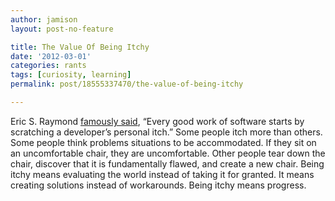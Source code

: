 ```yaml
---
author: jamison
layout: post-no-feature

title: The Value Of Being Itchy
date: '2012-03-01'
categories: rants
tags: [curiosity, learning]
permalink: post/18555337470/the-value-of-being-itchy

---
```


Eric S. Raymond [famously
said](http://catb.org/~esr/writings/homesteading/cathedral-bazaar/ar01s02.html),
“Every good work of software starts by scratching a developer’s personal
itch.” Some people itch more than others. Some people think problems
situations to be accommodated. If they sit on an uncomfortable chair,
they are uncomfortable. Other people tear down the chair, discover that
it is fundamentally flawed, and create a new chair. Being itchy means
evaluating the world instead of taking it for granted. It means creating
solutions instead of workarounds. Being itchy means progress.
